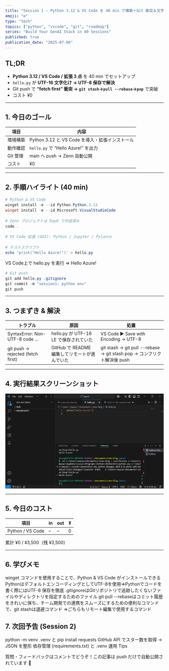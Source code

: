 ```yaml
---
title: "Session 1 — Python 3.12 & VS Code を 40 min で構築＋Git 衝突＆文字化けトラブルを解決"
emoji: "⚙️"
type: "tech"
topics: ["python", "vscode", "git", "roadmap"]
series: "Build Your GenAI Stack in 40 Sessions"
published: true
publication_date: "2025-07-08"
---
```


## TL;DR
- **Python 3.12 / VS Code / 拡張 3 点** を 40 min でセットアップ  
- `hello.py` が **UTF-16 文字化け → UTF-8 保存で解決**  
- Git push で **“fetch first” 衝突 → `git stash`→`pull --rebase`→`pop`** で突破  
- コスト ¥0

---

## 1. 今日のゴール
| 項目 | 内容 |
|------|------|
| 環境構築 | Python 3.12 と VS Code を導入・拡張インストール |
| 動作確認 | `hello.py` で “Hello Azure!” を出力 |
| Git 管理 | main へ push → Zenn 自動公開 |
| コスト | ¥0 |

---

## 2. 手順ハイライト (40 min)

```powershell
# Python & VS Code
winget install -e --id Python.Python.3.12
winget install -e --id Microsoft.VisualStudioCode

# Zenn プロジェクトは Day0 で作成済み
code .

# VS Code 拡張 (GUI): Python / Jupyter / Pylance

# テストスクリプト
echo 'print("Hello Azure!")' > hello.py
```

VS Code上で hello.py を実行 => Hello Azure!

```powershell
# Git push
git add hello.py .gitignore
git commit -m "session1: python env"
git push
```

---

## 3. つまずき & 解決
| トラブル | 原因 |	処置 |
|-----|-----|-----|
| SyntaxError: Non-UTF-8 code … | hello.py が UTF-16 LE で保存されていた | VS Code ▶ Save with Encoding → UTF-8 |
| git push → rejected (fetch first) | GitHub で README 編集してリモートが進んでいた | git stash → git pull --rebase → git stash pop → コンフリクト解決後 push |

---

## 4. 実行結果スクリーンショット
![hello](/images/session1-hello.png)

---

## 5. 今日のコスト
| 項目 | in | out | ¥ |
|------|------|------|------|
|Python / VS Code | – |	– | 0 |

累計 ¥0 / ¥3,500（残 ¥3,500）

---

## 6. 学びメモ
winget コマンドを使用することで、Python & VS Code がインストールできる
PythonはデフォルトエンコーディングとしてUTF-8を使用⇒Pythonでコードを書く際にはUTF-8 保存を徹底
.gitignoreはGitリポジトリで追跡したくないファイルやディレクトリを指定するためのファイル
git pull --rebaseはコミット履歴をきれいに保ち、チーム開発での連携をスムーズにするための便利なコマンドで、git stashは退避コマンド
⇒ごちらもリモート編集で使用するコマンド

## 7. 次回予告 (Session 2)
python -m venv .venv と pip install requests
GitHub API でスター数を取得 → JSON を整形
依存管理 (requirements.txt) と .venv 運用 Tips


質問・フィードバックはコメントでどうぞ！この記事は push だけで自動公開されています 🚀